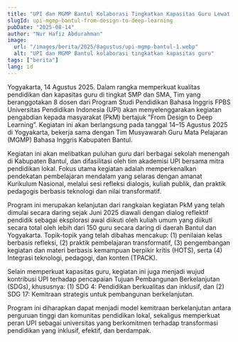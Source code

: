 ```yaml
---
title: "UPI dan MGMP Bantul Kolaborasi Tingkatkan Kapasitas Guru Lewat Program “From Design to Deep Learning”"
slugId: upi-mgmp-bantul-from-design-to-deep-learning
pubDate: "2025-08-14"
author: "Nur Hafiz Abdurahman"
image:
  url: "/images/berita/2025/8agustus/upi-mgmp-bantul-1.webp"
  alt: "UPI dan MGMP Bantul kolaborasi tingkatkan kapasitas guru"
tags: ["berita"]
lang: id
---
```


Yogyakarta, 14 Agustus 2025. Dalam rangka memperkuat kualitas pendidikan dan kapasitas guru di tingkat SMP dan SMA, Tim yang beranggotakan 8 dosen dari Program Studi Pendidikan Bahasa Inggris FPBS Universitas Pendidikan Indonesia (UPI) akan menyelenggarakan kegiatan pengabdian kepada masyarakat (PkM) bertajuk “From Design to Deep Learning”. Kegiatan ini akan berlangsung pada tanggal 14–15 Agustus 2025 di Yogyakarta, bekerja sama dengan Tim Musyawarah Guru Mata Pelajaran (MGMP) Bahasa Inggris Kabupaten Bantul.  

Kegiatan ini akan melibatkan puluhan guru dari berbagai sekolah menengah di Kabupaten Bantul, dan difasilitasi oleh tim akademisi UPI bersama mitra pendidikan lokal. Fokus utama kegiatan adalah memperkenalkan pendekatan pembelajaran mendalam yang selaras dengan amanat Kurikulum Nasional, melalui sesi refleksi dialogis, kuliah publik, dan praktik pedagogis berbasis teknologi dan nilai transformatif.  

Program ini merupakan kelanjutan dari rangkaian kegiatan PkM yang telah dimulai secara daring sejak Juni 2025 diawali dengan dialog reflektif pendidik sebagai eksplorasi awal diikuti oleh kuliah umum yang diikuti secara total oleh lebih dari 150 guru secara daring di daerah Bantul dan Yogyakarta. Topik-topik yang telah dibahas mencakup: (1) penilaian kelas berbasis refleksi, (2) praktik pembelajaran transformatif, (3) pengembangan kegiatan dan materi berbasis kemampuan berpikir kritis (HOTS), serta (4) Integrasi teknologi, pedagogi, dan konten (TPACK).  

Selain memperkuat kapasitas guru, kegiatan ini juga menjadi wujud kontribusi UPI terhadap pencapaian Tujuan Pembangunan Berkelanjutan (SDGs), khususnya: (1) SDG 4: Pendidikan berkualitas dan inklusif, dan (2) SDG 17: Kemitraan strategis untuk pembangunan berkelanjutan.  

Program ini diharapkan dapat menjadi model kemitraan berkelanjutan antara perguruan tinggi dan komunitas pendidikan lokal, sekaligus memperkuat peran UPI sebagai universitas yang berkomitmen terhadap transformasi pendidikan yang inklusif, efektif, dan berdampak.
